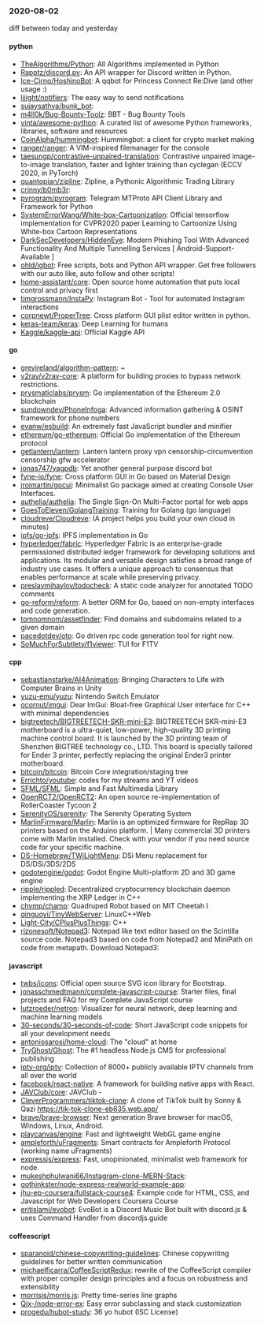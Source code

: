 ### 2020-08-02
diff between today and yesterday

#### python
* [TheAlgorithms/Python](https://github.com/TheAlgorithms/Python): All Algorithms implemented in Python
* [Rapptz/discord.py](https://github.com/Rapptz/discord.py): An API wrapper for Discord written in Python.
* [Ice-Cirno/HoshinoBot](https://github.com/Ice-Cirno/HoshinoBot): A qqbot for Princess Connect Re:Dive (and other usage :)
* [liiight/notifiers](https://github.com/liiight/notifiers): The easy way to send notifications
* [sujaysathya/bunk_bot](https://github.com/sujaysathya/bunk_bot): 
* [m4ll0k/Bug-Bounty-Toolz](https://github.com/m4ll0k/Bug-Bounty-Toolz): BBT - Bug Bounty Tools
* [vinta/awesome-python](https://github.com/vinta/awesome-python): A curated list of awesome Python frameworks, libraries, software and resources
* [CoinAlpha/hummingbot](https://github.com/CoinAlpha/hummingbot): Hummingbot: a client for crypto market making
* [ranger/ranger](https://github.com/ranger/ranger): A VIM-inspired filemanager for the console
* [taesungp/contrastive-unpaired-translation](https://github.com/taesungp/contrastive-unpaired-translation): Contrastive unpaired image-to-image translation, faster and lighter training than cyclegan (ECCV 2020, in PyTorch)
* [quantopian/zipline](https://github.com/quantopian/zipline): Zipline, a Pythonic Algorithmic Trading Library
* [crinny/b0mb3r](https://github.com/crinny/b0mb3r):    
* [pyrogram/pyrogram](https://github.com/pyrogram/pyrogram): Telegram MTProto API Client Library and Framework for Python
* [SystemErrorWang/White-box-Cartoonization](https://github.com/SystemErrorWang/White-box-Cartoonization): Official tensorflow implementation for CVPR2020 paper Learning to Cartoonize Using White-box Cartoon Representations
* [DarkSecDevelopers/HiddenEye](https://github.com/DarkSecDevelopers/HiddenEye): Modern Phishing Tool With Advanced Functionality And Multiple Tunnelling Services [ Android-Support-Available ]
* [ohld/igbot](https://github.com/ohld/igbot):  Free scripts, bots and Python API wrapper. Get free followers with our auto like, auto follow and other scripts!
* [home-assistant/core](https://github.com/home-assistant/core):  Open source home automation that puts local control and privacy first
* [timgrossmann/InstaPy](https://github.com/timgrossmann/InstaPy):  Instagram Bot - Tool for automated Instagram interactions
* [corpnewt/ProperTree](https://github.com/corpnewt/ProperTree): Cross platform GUI plist editor written in python.
* [keras-team/keras](https://github.com/keras-team/keras): Deep Learning for humans
* [Kaggle/kaggle-api](https://github.com/Kaggle/kaggle-api): Official Kaggle API

#### go
* [greyireland/algorithm-pattern](https://github.com/greyireland/algorithm-pattern): ~
* [v2ray/v2ray-core](https://github.com/v2ray/v2ray-core): A platform for building proxies to bypass network restrictions.
* [prysmaticlabs/prysm](https://github.com/prysmaticlabs/prysm): Go implementation of the Ethereum 2.0 blockchain
* [sundowndev/PhoneInfoga](https://github.com/sundowndev/PhoneInfoga): Advanced information gathering & OSINT framework for phone numbers
* [evanw/esbuild](https://github.com/evanw/esbuild): An extremely fast JavaScript bundler and minifier
* [ethereum/go-ethereum](https://github.com/ethereum/go-ethereum): Official Go implementation of the Ethereum protocol
* [getlantern/lantern](https://github.com/getlantern/lantern): Lantern         lantern proxy vpn censorship-circumvention censorship gfw accelerator
* [jonas747/yagpdb](https://github.com/jonas747/yagpdb): Yet another general purpose discord bot
* [fyne-io/fyne](https://github.com/fyne-io/fyne): Cross platform GUI in Go based on Material Design
* [jroimartin/gocui](https://github.com/jroimartin/gocui): Minimalist Go package aimed at creating Console User Interfaces.
* [authelia/authelia](https://github.com/authelia/authelia): The Single Sign-On Multi-Factor portal for web apps
* [GoesToEleven/GolangTraining](https://github.com/GoesToEleven/GolangTraining): Training for Golang (go language)
* [cloudreve/Cloudreve](https://github.com/cloudreve/Cloudreve):  (A project helps you build your own cloud in minutes)
* [ipfs/go-ipfs](https://github.com/ipfs/go-ipfs): IPFS implementation in Go
* [hyperledger/fabric](https://github.com/hyperledger/fabric): Hyperledger Fabric is an enterprise-grade permissioned distributed ledger framework for developing solutions and applications. Its modular and versatile design satisfies a broad range of industry use cases. It offers a unique approach to consensus that enables performance at scale while preserving privacy.
* [preslavmihaylov/todocheck](https://github.com/preslavmihaylov/todocheck): A static code analyzer for annotated TODO comments
* [go-reform/reform](https://github.com/go-reform/reform): A better ORM for Go, based on non-empty interfaces and code generation.
* [tomnomnom/assetfinder](https://github.com/tomnomnom/assetfinder): Find domains and subdomains related to a given domain
* [pacedotdev/oto](https://github.com/pacedotdev/oto): Go driven rpc code generation tool for right now.
* [SoMuchForSubtlety/f1viewer](https://github.com/SoMuchForSubtlety/f1viewer):  TUI for F1TV

#### cpp
* [sebastianstarke/AI4Animation](https://github.com/sebastianstarke/AI4Animation): Bringing Characters to Life with Computer Brains in Unity
* [yuzu-emu/yuzu](https://github.com/yuzu-emu/yuzu): Nintendo Switch Emulator
* [ocornut/imgui](https://github.com/ocornut/imgui): Dear ImGui: Bloat-free Graphical User interface for C++ with minimal dependencies
* [bigtreetech/BIGTREETECH-SKR-mini-E3](https://github.com/bigtreetech/BIGTREETECH-SKR-mini-E3): BIGTREETECH SKR-mini-E3 motherboard is a ultra-quiet, low-power, high-quality 3D printing machine control board. It is launched by the 3D printing team of Shenzhen BIGTREE technology co., LTD. This board is specially tailored for Ender 3 printer, perfectly replacing the original Ender3 printer motherboard.
* [bitcoin/bitcoin](https://github.com/bitcoin/bitcoin): Bitcoin Core integration/staging tree
* [Errichto/youtube](https://github.com/Errichto/youtube): codes for my streams and YT videos
* [SFML/SFML](https://github.com/SFML/SFML): Simple and Fast Multimedia Library
* [OpenRCT2/OpenRCT2](https://github.com/OpenRCT2/OpenRCT2): An open source re-implementation of RollerCoaster Tycoon 2 
* [SerenityOS/serenity](https://github.com/SerenityOS/serenity): The Serenity Operating System 
* [MarlinFirmware/Marlin](https://github.com/MarlinFirmware/Marlin): Marlin is an optimized firmware for RepRap 3D printers based on the Arduino platform. | Many commercial 3D printers come with Marlin installed. Check with your vendor if you need source code for your specific machine.
* [DS-Homebrew/TWiLightMenu](https://github.com/DS-Homebrew/TWiLightMenu): DSi Menu replacement for DS/DSi/3DS/2DS
* [godotengine/godot](https://github.com/godotengine/godot): Godot Engine  Multi-platform 2D and 3D game engine
* [ripple/rippled](https://github.com/ripple/rippled): Decentralized cryptocurrency blockchain daemon implementing the XRP Ledger in C++
* [chvmp/champ](https://github.com/chvmp/champ):  Quadruped Robot based on MIT Cheetah I
* [qinguoyi/TinyWebServer](https://github.com/qinguoyi/TinyWebServer):  LinuxC++Web
* [Light-City/CPlusPlusThings](https://github.com/Light-City/CPlusPlusThings): C++
* [rizonesoft/Notepad3](https://github.com/rizonesoft/Notepad3): Notepad like text editor based on the Scintilla source code. Notepad3 based on code from Notepad2 and MiniPath on code from metapath. Download Notepad3:

#### javascript
* [twbs/icons](https://github.com/twbs/icons): Official open source SVG icon library for Bootstrap.
* [jonasschmedtmann/complete-javascript-course](https://github.com/jonasschmedtmann/complete-javascript-course): Starter files, final projects and FAQ for my Complete JavaScript course
* [lutzroeder/netron](https://github.com/lutzroeder/netron): Visualizer for neural network, deep learning and machine learning models
* [30-seconds/30-seconds-of-code](https://github.com/30-seconds/30-seconds-of-code): Short JavaScript code snippets for all your development needs
* [antoniosarosi/home-cloud](https://github.com/antoniosarosi/home-cloud): The "cloud" at home
* [TryGhost/Ghost](https://github.com/TryGhost/Ghost):  The #1 headless Node.js CMS for professional publishing
* [iptv-org/iptv](https://github.com/iptv-org/iptv): Collection of 8000+ publicly available IPTV channels from all over the world
* [facebook/react-native](https://github.com/facebook/react-native): A framework for building native apps with React.
* [JAVClub/core](https://github.com/JAVClub/core):  JAVClub - 
* [CleverProgrammers/tiktok-clone](https://github.com/CleverProgrammers/tiktok-clone): A clone of TikTok built by Sonny & Qazi  https://tik-tok-clone-eb635.web.app/
* [brave/brave-browser](https://github.com/brave/brave-browser): Next generation Brave browser for macOS, Windows, Linux, Android.
* [playcanvas/engine](https://github.com/playcanvas/engine): Fast and lightweight WebGL game engine
* [ampleforth/uFragments](https://github.com/ampleforth/uFragments): Smart contracts for Ampleforth Protocol (working name uFragments)
* [expressjs/express](https://github.com/expressjs/express): Fast, unopinionated, minimalist web framework for node.
* [mukeshphulwani66/Instagram-clone-MERN-Stack](https://github.com/mukeshphulwani66/Instagram-clone-MERN-Stack): 
* [gothinkster/node-express-realworld-example-app](https://github.com/gothinkster/node-express-realworld-example-app): 
* [jhu-ep-coursera/fullstack-course4](https://github.com/jhu-ep-coursera/fullstack-course4): Example code for HTML, CSS, and Javascript for Web Developers Coursera Course
* [eritislami/evobot](https://github.com/eritislami/evobot):  EvoBot is a Discord Music Bot built with discord.js & uses Command Handler from discordjs.guide

#### coffeescript
* [sparanoid/chinese-copywriting-guidelines](https://github.com/sparanoid/chinese-copywriting-guidelines): Chinese copywriting guidelines for better written communication
* [michaelficarra/CoffeeScriptRedux](https://github.com/michaelficarra/CoffeeScriptRedux):  rewrite of the CoffeeScript compiler with proper compiler design principles and a focus on robustness and extensibility
* [morrisjs/morris.js](https://github.com/morrisjs/morris.js): Pretty time-series line graphs
* [Qix-/node-error-ex](https://github.com/Qix-/node-error-ex): Easy error subclassing and stack customization
* [progedu/hubot-study](https://github.com/progedu/hubot-study): 36 yo hubot  (ISC License)
